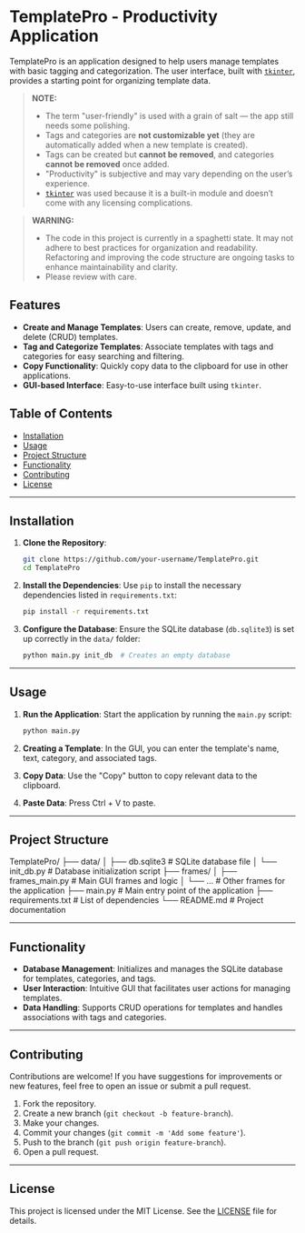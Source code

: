# TemplatePro - Productivity Application

TemplatePro is an application designed to help users manage templates with basic tagging and categorization. The user interface, built with [`tkinter`](https://docs.python.org/3/library/tkinter.html), provides a starting point for organizing template data. 

> **NOTE:**  
> - The term "user-friendly" is used with a grain of salt — the app still needs some polishing.  
> - Tags and categories are **not customizable yet** (they are automatically added when a new template is created).  
> - Tags can be created but **cannot be removed**, and categories **cannot be removed** once added.  
> - "Productivity" is subjective and may vary depending on the user’s experience.  
> - [`tkinter`](https://docs.python.org/3/library/tkinter.html) was used because it is a built-in module and doesn’t come with any licensing complications.

> **WARNING:**
> - The code in this project is currently in a spaghetti state. It may not adhere to best practices for organization and readability. Refactoring and improving the code structure are ongoing tasks to enhance maintainability and clarity.
> - Please review with care.

## Features

- **Create and Manage Templates**: Users can create, remove, update, and delete (CRUD) templates.
- **Tag and Categorize Templates**: Associate templates with tags and categories for easy searching and filtering.
- **Copy Functionality**: Quickly copy data to the clipboard for use in other applications.
- **GUI-based Interface**: Easy-to-use interface built using `tkinter`.

## Table of Contents

- [Installation](#installation)
- [Usage](#usage)
- [Project Structure](#project-structure)
- [Functionality](#functionality)
- [Contributing](#contributing)
- [License](#license)

---

## Installation

1. **Clone the Repository**:
    ```bash
    git clone https://github.com/your-username/TemplatePro.git
    cd TemplatePro
    ```

2. **Install the Dependencies**:
    Use `pip` to install the necessary dependencies listed in `requirements.txt`:
    ```bash
    pip install -r requirements.txt
    ```

3. **Configure the Database**:
    Ensure the SQLite database (`db.sqlite3`) is set up correctly in the `data/` folder:
    ```bash
    python main.py init_db  # Creates an empty database
    ```

---

## Usage

1. **Run the Application**:
    Start the application by running the `main.py` script:
    ```bash
    python main.py
    ```

2. **Creating a Template**:
    In the GUI, you can enter the template's name, text, category, and associated tags.

3. **Copy Data**:
    Use the "Copy" button to copy relevant data to the clipboard.

3. **Paste Data**:
    Press Ctrl + V to paste.

---

## Project Structure

TemplatePro/
├── data/
│   ├── db.sqlite3        # SQLite database file
│   └── init_db.py        # Database initialization script
├── frames/
│   ├── frames_main.py     # Main GUI frames and logic
│   └── ...                # Other frames for the application
├── main.py                # Main entry point of the application
├── requirements.txt       # List of dependencies
└── README.md              # Project documentation

---

## Functionality

- **Database Management**: Initializes and manages the SQLite database for templates, categories, and tags.
- **User Interaction**: Intuitive GUI that facilitates user actions for managing templates.
- **Data Handling**: Supports CRUD operations for templates and handles associations with tags and categories.

---

## Contributing

Contributions are welcome! If you have suggestions for improvements or new features, feel free to open an issue or submit a pull request.

1. Fork the repository.
2. Create a new branch (`git checkout -b feature-branch`).
3. Make your changes.
4. Commit your changes (`git commit -m 'Add some feature'`).
5. Push to the branch (`git push origin feature-branch`).
6. Open a pull request.

---

## License

This project is licensed under the MIT License. See the [LICENSE](LICENSE) file for details.


